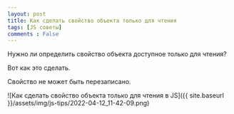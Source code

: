 ```yaml
---
layout: post
title: Как сделать свойство объекта только для чтения
tags: [JS советы]
comments : False
---
```


Нужно ли определить свойство объекта доступное только для чтения?

Вот как это сделать.

Свойство не может быть перезаписано.

![Как сделать свойство объекта только для чтения в JS]({{ site.baseurl }}/assets/img/js-tips/2022-04-12_11-42-09.png)

